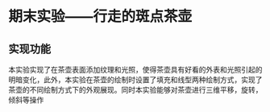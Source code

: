 # 期末实验——行走的斑点茶壶

## 实现功能
本实验实现了在茶壶表面添加纹理和光照，使得茶壶具有好看的外表和光照引起的明暗变化，此外，本实验在茶壶的绘制时设置了填充和线型两种绘制方式，实现了茶壶的不同绘制方式下的外观展现。同时本实验能够对茶壶进行三维平移，旋转，倾斜等操作